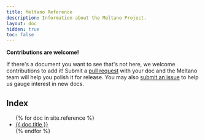 ```yaml
---
title: Meltano Reference
description: Information about the Meltano Project.
layout: doc
hidden: true
toc: false
---
```


<div class="notification is-info">
  <p><strong>Contributions are welcome!</strong></p>
  <p>If there's a document you want to see that's not here, we welcome contributions to add it! Submit a <a href="https://github.com/meltano/meltano/tree/main/docs">pull request</a> with your doc and the Meltano team will help you polish it for release. You may also <a href="https://github.com/meltano/meltano/issues/new">submit an issue</a> to help us gauge interest in new docs.</p>
</div>

## Index

<ul>
  {% for doc in site.reference %}
    <li><a href="{{ doc.url }}">{{ doc.title }}</a></li>
  {% endfor %}
</ul>